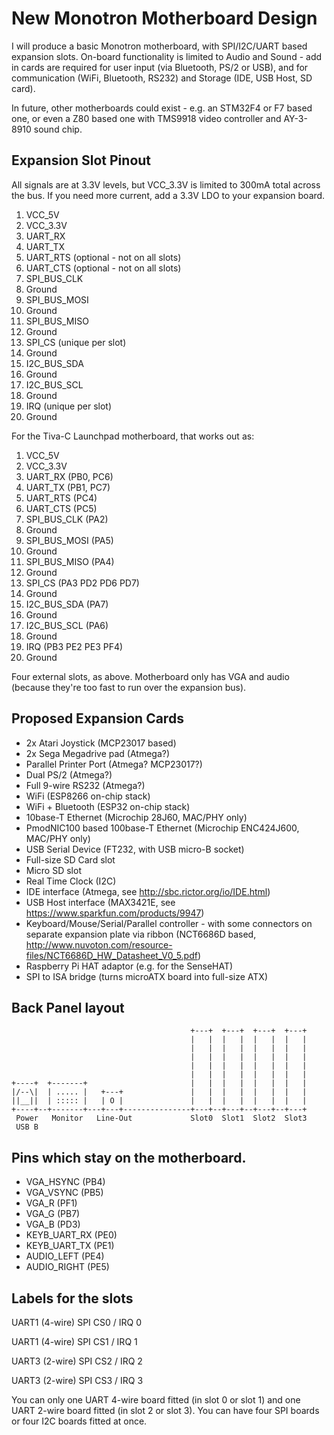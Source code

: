 # New Monotron Motherboard Design

I will produce a basic Monotron motherboard, with SPI/I2C/UART based expansion
slots. On-board functionality is limited to Audio and Sound - add in cards are
required for user input (via Bluetooth, PS/2 or USB), and for communication
(WiFi, Bluetooth, RS232) and Storage (IDE, USB Host, SD card).

In future, other motherboards could exist - e.g. an STM32F4 or F7 based one,
or even a Z80 based one with TMS9918 video controller and AY-3-8910 sound
chip.

## Expansion Slot Pinout

All signals are at 3.3V levels, but VCC_3.3V is limited to 300mA total across
the bus. If you need more current, add a 3.3V LDO to your expansion board.

1. VCC_5V
2. VCC_3.3V
3. UART_RX
4. UART_TX
5. UART_RTS (optional - not on all slots)
6. UART_CTS (optional - not on all slots)
7. SPI_BUS_CLK
8. Ground
9. SPI_BUS_MOSI
10. Ground
11. SPI_BUS_MISO
12. Ground
13. SPI_CS (unique per slot)
14. Ground
15. I2C_BUS_SDA
16. Ground
17. I2C_BUS_SCL
18. Ground
19. IRQ (unique per slot)
20. Ground

For the Tiva-C Launchpad motherboard, that works out as:

1. VCC_5V
2. VCC_3.3V
3. UART_RX (PB0, PC6)
4. UART_TX (PB1, PC7)
5. UART_RTS (PC4)
6. UART_CTS (PC5)
7. SPI_BUS_CLK (PA2)
8. Ground
9. SPI_BUS_MOSI (PA5)
10. Ground
11. SPI_BUS_MISO (PA4)
12. Ground
13. SPI_CS (PA3 PD2 PD6 PD7)
14. Ground
15. I2C_BUS_SDA (PA7)
16. Ground
17. I2C_BUS_SCL (PA6)
18. Ground
19. IRQ (PB3 PE2 PE3 PF4)
20. Ground


Four external slots, as above. Motherboard only has VGA and audio (because
they're too fast to run over the expansion bus).

## Proposed Expansion Cards

* 2x Atari Joystick (MCP23017 based)
* 2x Sega Megadrive pad (Atmega?)
* Parallel Printer Port (Atmega? MCP23017?)
* Dual PS/2 (Atmega?)
* Full 9-wire RS232 (Atmega?)
* WiFi (ESP8266 on-chip stack)
* WiFi + Bluetooth (ESP32  on-chip stack)
* 10base-T Ethernet (Microchip 28J60, MAC/PHY only)
* PmodNIC100 based 100base-T Ethernet (Microchip ENC424J600, MAC/PHY only)
* USB Serial Device (FT232, with USB micro-B socket)
* Full-size SD Card slot
* Micro SD slot
* Real Time Clock (I2C)
* IDE interface (Atmega, see http://sbc.rictor.org/io/IDE.html)
* USB Host interface (MAX3421E, see https://www.sparkfun.com/products/9947)
* Keyboard/Mouse/Serial/Parallel controller - with some
  connectors on separate expansion plate via ribbon (NCT6686D based, http://www.nuvoton.com/resource-files/NCT6686D_HW_Datasheet_V0_5.pdf)
* Raspberry Pi HAT adaptor (e.g. for the SenseHAT)
* SPI to ISA bridge (turns microATX board into full-size ATX)

## Back Panel layout

```
                                        +---+  +---+  +---+  +---+
                                        |   |  |   |  |   |  |   |
                                        |   |  |   |  |   |  |   |
                                        |   |  |   |  |   |  |   |
                                        |   |  |   |  |   |  |   |
                                        |   |  |   |  |   |  |   |
+----+  +-------+                       |   |  |   |  |   |  |   |
|/--\|  | ..... |   +---+               |   |  |   |  |   |  |   |
||__||  | ::::: |   | O |               |   |  |   |  |   |  |   |
+----+--+-------+---+---+---------------+---+--+---+--+---+--+---+
 Power   Monitor   Line-Out             Slot0  Slot1  Slot2  Slot3
 USB B
```

## Pins which stay on the motherboard.

* VGA_HSYNC (PB4)
* VGA_VSYNC (PB5)
* VGA_R (PF1)
* VGA_G (PB7)
* VGA_B (PD3)
* KEYB_UART_RX (PE0)
* KEYB_UART_TX (PE1)
* AUDIO_LEFT (PE4)
* AUDIO_RIGHT (PE5)

## Labels for the slots

UART1 (4-wire)
SPI CS0 / IRQ 0

UART1 (4-wire)
SPI CS1 / IRQ 1

UART3 (2-wire)
SPI CS2 / IRQ 2

UART3 (2-wire)
SPI CS3 / IRQ 3

You can only one UART 4-wire board fitted (in slot 0 or slot 1) and one UART
2-wire board fitted (in slot 2 or slot 3). You can have four SPI boards
or four I2C boards fitted at once.
